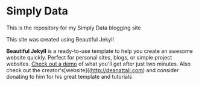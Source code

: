 # Simply Data

This is the repository for my Simply Data blogging site

This site was created using Beautiful Jekyll

**Beautiful Jekyll** is a ready-to-use template to help you create an awesome website quickly. Perfect for personal sites, blogs, or simple project websites.  [Check out a demo](http://deanattali.com/beautiful-jekyll) of what you'll get after just two minutes. Also check out the creator's[website]((http://deanattali.com) and consider donating to him for his great template and tutorials
